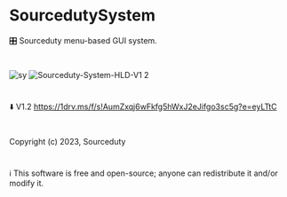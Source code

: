 # SourcedutySystem
🎛️ Sourceduty menu-based GUI system.
#
![sy](https://github.com/sourceduty/SourcedutySystem/assets/123030236/cc4a5a04-e4ac-436d-8bac-adad6ca5fd61)
![Sourceduty-System-HLD-V1 2](https://github.com/sourceduty/SourcedutySystem/assets/123030236/72eef701-7e50-42de-a459-dca8ead38c79)
#
⬇️ V1.2 https://1drv.ms/f/s!AumZxqj6wFkfg5hWxJ2eJifgo3sc5g?e=eyLTtC
#
Copyright (c) 2023, Sourceduty
#
ℹ️ This software is free and open-source; anyone can redistribute it and/or modify it.
